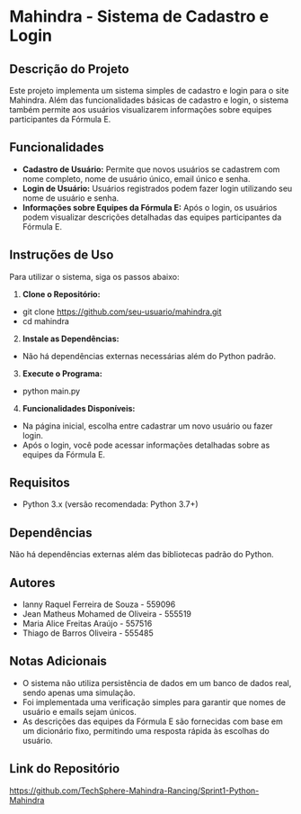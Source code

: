 # Mahindra - Sistema de Cadastro e Login

## Descrição do Projeto

Este projeto implementa um sistema simples de cadastro e login para o site Mahindra. Além das funcionalidades básicas de cadastro e login, o sistema também permite aos usuários visualizarem informações sobre equipes participantes da Fórmula E.

## Funcionalidades

- **Cadastro de Usuário:** Permite que novos usuários se cadastrem com nome completo, nome de usuário único, email único e senha.
- **Login de Usuário:** Usuários registrados podem fazer login utilizando seu nome de usuário e senha.
- **Informações sobre Equipes da Fórmula E:** Após o login, os usuários podem visualizar descrições detalhadas das equipes participantes da Fórmula E.

## Instruções de Uso

Para utilizar o sistema, siga os passos abaixo:

1. **Clone o Repositório:**
- git clone https://github.com/seu-usuario/mahindra.git
- cd mahindra

2. **Instale as Dependências:**
- Não há dependências externas necessárias além do Python padrão.

3. **Execute o Programa:**
- python main.py

4. **Funcionalidades Disponíveis:**
- Na página inicial, escolha entre cadastrar um novo usuário ou fazer login.
- Após o login, você pode acessar informações detalhadas sobre as equipes da Fórmula E.

## Requisitos

- Python 3.x (versão recomendada: Python 3.7+)

## Dependências

Não há dependências externas além das bibliotecas padrão do Python.

## Autores

- Ianny Raquel Ferreira de Souza - 559096
- Jean Matheus Mohamed de Oliveira - 555519
- Maria Alice Freitas Araújo - 557516
- Thiago de Barros Oliveira - 555485

## Notas Adicionais

- O sistema não utiliza persistência de dados em um banco de dados real, sendo apenas uma simulação.
- Foi implementada uma verificação simples para garantir que nomes de usuário e emails sejam únicos.
- As descrições das equipes da Fórmula E são fornecidas com base em um dicionário fixo, permitindo uma resposta rápida às escolhas do usuário.

## Link do Repositório

https://github.com/TechSphere-Mahindra-Rancing/Sprint1-Python-Mahindra

